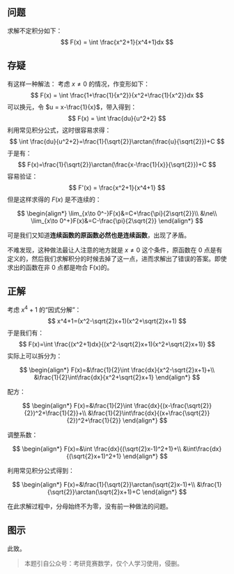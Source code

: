 ## 问题

求解不定积分如下：
$$
F(x) = \int \frac{x^2+1}{x^4+1}dx
$$

## 存疑

有这样一种解法：
考虑 $x \ne 0$ 的情况，作变形如下：
$$
F(x) = \int \frac{1+\frac{1}{x^2}}{x^2+\frac{1}{x^2}}dx
$$
可以换元，令 $u = x-\frac{1}{x}$，带入得到：
$$
F(x) = \int \frac{du}{u^2+2}
$$
利用常见积分公式，这时很容易求得：
$$
\int \frac{du}{u^2+2}=\frac{1}{\sqrt{2}}\arctan(\frac{u}{\sqrt{2}})+C
$$
于是有：
$$
F(x)=\frac{1}{\sqrt{2}}\arctan(\frac{x-\frac{1}{x}}{\sqrt{2}})+C
$$
容易验证：
$$
F'(x) = \frac{x^2+1}{x^4+1}
$$
但是这样求得的 $F(x)$ 是不连续的：

$$
\begin{align*}
\lim_{x\to 0^-}F(x)&=C+\frac{\pi}{2\sqrt{2}}\\
&\ne\\
\lim_{x\to 0^+}F(x)&=C-\frac{\pi}{2\sqrt{2}}
\end{align*}
$$

可是我们又知道**连续函数的原函数必然也是连续函数**，出现了矛盾。

不难发现，这种做法最让人注意的地方就是 $x\ne 0$ 这个条件，原函数在 0 点是有定义的，然后我们求解积分的时候去掉了这一点，进而求解出了错误的答案。即使求出的函数在非 0 点都是吻合 F(x)的。

## 正解

考虑 $x^4+1$ 的“因式分解”：
$$
x^4+1=(x^2-\sqrt{2}x+1)(x^2+\sqrt{2}x+1)
$$
于是我们有：
$$
F(x)=\int \frac{(x^2+1)dx}{(x^2-\sqrt{2}x+1)(x^2+\sqrt{2}x+1)}
$$
实际上可以拆分为：

$$
\begin{align*}
F(x)=&\frac{1}{2}\int \frac{dx}{x^2-\sqrt{2}x+1}+\\
&\frac{1}{2}\int\frac{dx}{x^2+\sqrt{2}x+1}
\end{align*}
$$

配方：

$$
\begin{align*}
F(x)=&\frac{1}{2}\int \frac{dx}{(x-\frac{\sqrt{2}}{2})^2+\frac{1}{2}}+\\
&\frac{1}{2}\int\frac{dx}{(x+\frac{\sqrt{2}}{2})^2+\frac{1}{2}}
\end{align*}
$$

调整系数：

$$
\begin{align*}
F(x)=&\int \frac{dx}{(\sqrt{2}x-1)^2+1}+\\
&\int\frac{dx}{(\sqrt{2}x+1)^2+1}
\end{align*}
$$

利用常见积分公式得到：

$$
\begin{align*}
F(x)=&\frac{1}{\sqrt{2}}\arctan(\sqrt{2}x-1)+\\
&\frac{1}{\sqrt{2}}\arctan(\sqrt{2}x+1)+C
\end{align*}
$$

在此求解过程中，分母始终不为零，没有前一种做法的问题。

## 图示

此致。

> 本题引自公众号：考研竞赛数学，仅个人学习使用，侵删。